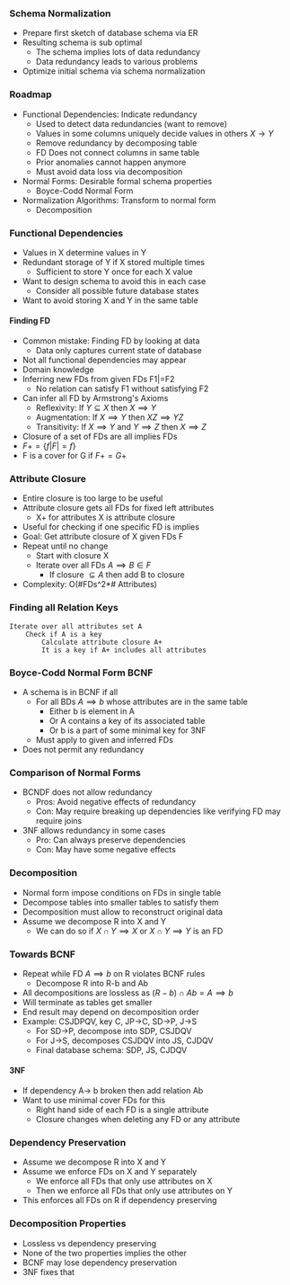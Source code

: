 ### Schema Normalization
- Prepare first sketch of database schema via ER
- Resulting schema is sub optimal
	- The schema implies lots of data redundancy
	- Data redundancy leads to various problems
- Optimize initial schema via schema normalization
### Roadmap
- Functional Dependencies: Indicate redundancy
	- Used to detect data redundancies (want to remove)
	- Values in some columns uniquely decide values in others $X\rightarrow Y$
	- Remove redundancy by decomposing table
	- FD Does not connect columns in same table
	- Prior anomalies cannot happen anymore
	- Must avoid data loss via decomposition
- Normal Forms: Desirable formal schema properties
	- Boyce-Codd Normal Form
- Normalization Algorithms: Transform to normal form
	- Decomposition
### Functional Dependencies
- Values in X determine values in Y
- Redundant storage of Y if X stored multiple times
	- Sufficient to store Y once for each X value
- Want to design schema to avoid this in each case
	- Consider all possible future database states
- Want to avoid storing X and Y in the same table
#### Finding FD
- Common mistake: Finding FD by looking at data
	- Data only captures current state of database
- Not all functional dependencies may appear
- Domain knowledge
- Inferring new FDs from given FDs F1|=F2
	- No relation can satisfy F1 without satisfying F2
- Can infer all FD by Armstrong's Axioms
	- Reflexivity: If $Y\subseteq X$ then $X\implies Y$
	- Augmentation: If $X\implies Y$ then $XZ\implies YZ$
	- Transitivity: If $X\implies Y$ and $Y\implies Z$ then $X\implies Z$
- Closure of a set of FDs are all implies FDs
- $F+=\{f|F|=f\}$
- F is a cover for G if $F+=G+$
### Attribute Closure
- Entire closure is too large to be useful
- Attribute closure gets all FDs for fixed left attributes
	- X+ for attributes X is attribute closure
- Useful for checking if one specific FD is implies
- Goal: Get attribute closure of X given FDs F
- Repeat until no change
	- Start with closure X
	- Iterate over all FDs $A\implies B\in F$
		- If closure $\subseteq A$ then add B to closure
- Complexity: O(#FDs^2*# Attributes)
### Finding all Relation Keys
```
Iterate over all attributes set A
	Check if A is a key
		Calculate attribute closure A+
		It is a key if A+ includes all attributes
```
### Boyce-Codd Normal Form BCNF
- A schema is in BCNF if all
	- For all BDs $A\implies b$ whose attributes are in the same table
		- Either b is element in A
		- Or A contains a key of its associated table
		- Or b is a part of some minimal key for 3NF
	- Must apply to given and inferred FDs
- Does not permit any redundancy
### Comparison of Normal Forms
- BCNDF does not allow redundancy
	- Pros: Avoid negative effects of redundancy
	- Con: May require breaking up dependencies like verifying FD may require joins
- 3NF allows redundancy in some cases
	- Pro: Can always preserve dependencies
	- Con: May have some negative effects
### Decomposition
- Normal form impose conditions on FDs in single table
- Decompose tables into smaller tables to satisfy them
- Decomposition must allow to reconstruct original data
- Assume we decompose R into X and Y
	- We can do so if $X\cap Y\implies X$ or $X\cap Y\implies Y$ is an FD
### Towards BCNF
- Repeat while FD $A\implies b$ on R violates BCNF rules
	- Decompose R into R-b and Ab
- All decompositions are lossless as $(R-b)\cap Ab=A\implies b$
- Will terminate as tables get smaller
- End result may depend on decomposition order
- Example: CSJDPQV, key C, JP→C, SD→P, J→S
	- For SD→P, decompose into SDP, CSJDQV  
	- For J→S, decomposes CSJDQV into JS, CJDQV  
	- Final database schema: SDP, JS, CJDQV
#### 3NF
- If dependency A-> b broken then add relation Ab
- Want to use minimal cover FDs for this
	- Right hand side of each FD is a single attribute
	- Closure changes when deleting any FD or any attribute
### Dependency Preservation
- Assume we decompose R into X and Y
- Assume we enforce FDs on X and Y separately
	- We enforce all FDs that only use attributes on X
	- Then we enforce all FDs that only use attributes on Y
- This enforces all FDs on R if dependency preserving
### Decomposition Properties
- Lossless vs dependency preserving
- None of the two properties implies the other
- BCNF may lose dependency preservation
- 3NF fixes that
